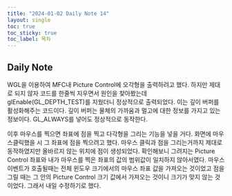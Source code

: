 ```yaml
---
title: "2024-01-02 Daily Note 14"
layout: single
toc: true
toc_sticky: true
toc_label: 목차
---
```


## Daily Note

WGL을 이용하여 MFC내 Picture Control에 오각형을 출력하려고 했다. 하지만 제대로 되지 않자 코드를 한줄씩 지우면서 원인을 찾아봤는데 glEnable(GL_DEPTH_TEST)를 지웠더니 정상적으로 출력되었다. 이는 깊이 버퍼를 활성화해주는 코드이다. 깊이 버퍼는 물체의 가까움과 멀고에 대한 정보를 가지고 있는 정보이다. GL_ALWAYS를 넣어도 정상적으로 동작한다.

이후 마우스를 찍으면 좌표에 점을 찍고 다각형을 그리는 기능을 넣을 거다. 
화면에 마우스클릭했을 시 그 좌표에 점을 찍으려고 했다. 마우스 클릭과 점을 그리는거까지 제대로 동작하였지만 올바르지 않는 위치에 점이 생성되었다. 확인해보니 그려지는 Picture Control 좌표와 내가 마우스를 찍은 좌표의 값의 범위값이 일치하지 않아서였다. 마우스 이벤트가 호출될때는 전체 윈도우 크기에서의 마우스 좌표 값을 가져오는 것이었고 점을 그릴 때는 그 안의 Picture Control 크기 값에서 가져오는 것이니 크기가 맞지 않는 것이었다. 그래서 내일 수정하기로 했다.
